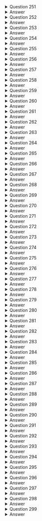 <details>
  <summary>Question 251</summary>

An Amazon EC2 instance is located in a private subnet in a new VPC. This subnet does not have outbound internet access, but the EC2 instance needs the ability to download monthly security updates from an outside vendor. What should a solutions architect do to meet these requirements?

- [ ] A. Create an internet gateway, and attach it to the VPC. Configure the private subnet route table to use the internet gateway as the default route.
- [ ] B. Create a NAT gateway, and place it in a public subnet. Configure the private subnet route table to use the NAT gateway as the default route.
- [ ] C. Create a NAT instance, and place it in the same subnet where the EC2 instance is located. Configure the private subnet route table to use the NAT instance as the default route.
- [ ] D. Create an internet gateway, and attach it to the VPC. Create a NAT instance, and place it in the same subnet where the EC2 instance is located. Configure the private subnet route table to use the internet gateway as the default route.
   
</details>

<details>
  <summary>Answer</summary>

- [ ] B. Create a NAT gateway, and place it in a public subnet. Configure the private subnet route table to use the NAT gateway as the default route.
   
Why these are the correct answers:

B. Create a NAT gateway, and place it in a public subnet. Configure the private subnet route table to use the NAT gateway as the default route.

- [ ] A NAT gateway in a public subnet allows instances in private subnets to access the internet.
- [ ] The private subnet's route table directs outbound traffic to the NAT gateway.
- [ ] This solution enables the EC2 instance to download updates securely.
   
<hr> Why are the other answers wrong? <hr>

- [ ] A. An internet gateway allows public subnets to access the internet, but not private subnets.
- [ ] C. A NAT instance requires more management than a NAT gateway. Placing it in the same subnet is incorrect.
- [ ] D. Combining an internet gateway and a NAT instance is unnecessary and incorrect.

Therefore, Option B is the correct solution.

</details>
<details>
  <summary>Question 252</summary>

A solutions architect needs to design a system to store client case files. The files are core company assets and are important. The number of files will grow over time. The files must be simultaneously accessible from multiple application servers that run on Amazon EC2 instances. The solution must have built-in redundancy. Which solution meets these requirements?

- [ ] A. Amazon Elastic File System (Amazon EFS)
- [ ] B. Amazon Elastic Block Store (Amazon EBS)
- [ ] C. Amazon S3 Glacier Deep Archive
- [ ] D. AWS Backup
   
</details>

<details>
  <summary>Answer</summary>

- [ ] A. Amazon Elastic File System (Amazon EFS)
   
Why these are the correct answers:

A. Amazon Elastic File System (Amazon EFS)

- [ ] Amazon EFS provides scalable file storage for use with EC2 instances.
- [ ] It supports concurrent access from multiple EC2 instances.
- [ ] EFS is designed with built-in redundancy and scalability.
   
<hr> Why are the other answers wrong? <hr>

- [ ] B. Amazon EBS is block storage and can only be attached to a single EC2 instance at a time.
- [ ] C. Amazon S3 Glacier Deep Archive is for long-term archival, not concurrent access.
- [ ] D. AWS Backup is for backup and recovery, not for providing shared file storage.

Therefore, Option A is the correct solution.

</details>

<details>
  <summary>Question 253</summary>

A solutions architect has created two IAM policies: Policy1 and Policy2. Both policies are attached to an IAM group.

![image](https://github.com/user-attachments/assets/33793b35-856c-4f09-be2a-7c4df3846bb2)

A cloud engineer is added as an IAM user to the IAM group. Which action will the cloud engineer be able to perform?

- [ ] A. Deleting IAM users
- [ ] B. Deleting directories
- [ ] C. Deleting Amazon EC2 instances
- [ ] D. Deleting logs from Amazon CloudWatch Logs
   
</details>

<details>
  <summary>Answer</summary>

- [ ] C. Deleting Amazon EC2 instances
   
Why these are the correct answers:

C. Deleting Amazon EC2 instances

- [ ] Policy 1 allows all EC2 actions.
- [ ] Policy 2 denies "ds:Delete\*" actions.
- [ ] Deny statements override allow statements, but the cloud engineer is still allowed to delete EC2 instances.

<hr> Why are the other answers wrong? <hr>

- [ ] A. The engineer can't delete IAM users because it's not in Policy 1.
- [ ] B. "ds:Delete\*" denies deleting directories.
- [ ] D. "logs:Get\*" and "logs:Describe\*" do not allow deleting logs.

Therefore, Option C is the correct answer.

</details>

<details>
  <summary>Question 254</summary>

A company is reviewing a recent migration of a three-tier application to a VPC. The security team discovers that the principle of least privilege is not being applied to Amazon EC2 security group ingress and egress rules between the application tiers. What should a solutions architect do to correct this issue?

- [ ] A. Create security group rules using the instance ID as the source or destination.
- [ ] B. Create security group rules using the security group ID as the source or destination.
- [ ] C. Create security group rules using the VPC CIDR blocks as the source or destination.
- [ ] D. Create security group rules using the subnet CIDR blocks as the source or destination.
   
</details>

<details>
  <summary>Answer</summary>

- [ ] B. Create security group rules using the security group ID as the source or destination.
   
Why these are the correct answers:

B. Create security group rules using the security group ID as the source or destination.

- [ ] Security groups can reference other security groups, applying least privilege.
- [ ] This allows traffic only from instances in the specified security group.
   
<hr> Why are the other answers wrong? <hr>

- [ ] A. Instance IDs are dynamic and not practical for security group rules.
- [ ] C. VPC CIDR blocks are too broad and violate least privilege.
- [ ] D. Subnet CIDR blocks are also too broad for tier-level security.

Therefore, Option B is the correct solution.

</details>
<details>
  <summary>Question 255</summary>

A company has an ecommerce checkout workflow that writes an order to a database and calls a service to process the payment. Users are experiencing timeouts during the checkout process. When users resubmit the checkout form, multiple unique orders are created for the same desired transaction. How should a solutions architect refactor this workflow to prevent the creation of multiple orders?

- [ ] A. Configure the web application to send an order message to Amazon Kinesis Data Firehose. Set the payment service to retrieve the message from Kinesis Data Firehose and process the order.
- [ ] B. Create a rule in AWS CloudTrail to invoke an AWS Lambda function based on the logged application path request. Use Lambda to query the database, call the payment service, and pass in the order information.
- [ ] C. Store the order in the database. Send a message that includes the order number to Amazon Simple Notification Service (Amazon SNS). Set the payment service to poll Amazon SNS, retrieve the message, and process the order.
- [ ] D. Store the order in the database. Send a message that includes the order number to an Amazon Simple Queue Service (Amazon SQS) FIFO queue. Set the payment service to retrieve the message and process the order. Delete the message from the queue.
   
</details>

<details>
  <summary>Answer</summary>

- [ ] D. Store the order in the database. Send a message that includes the order number to an Amazon Simple Queue Service (Amazon SQS) FIFO queue. Set the payment service to retrieve the message and process the order. Delete the message from the queue.
   
Why these are the correct answers:

D. Store the order in the database. Send a message that includes the order number to an Amazon Simple Queue Service (Amazon SQS) FIFO queue. Set the payment service to retrieve the message and process the order. Delete the message from the queue.

- [ ] SQS FIFO queues ensure messages are processed exactly once and in order.
- [ ] This prevents duplicate order creation by processing each order only once.
   
<hr> Why are the other answers wrong? <hr>

- [ ] A. Kinesis Data Firehose is for streaming data to destinations, not for ensuring single processing.
- [ ] B. CloudTrail is for API call logging, not for workflow management.
- [ ] C. SNS is for pub/sub, not for ensuring single processing of messages.

Therefore, Option D is the correct solution.

</details>
<details>
  <summary>Question 256</summary>

A solutions architect is implementing a document review application using an Amazon S3 bucket for storage. The solution must prevent accidental deletion of the documents and ensure that all versions of the documents are available. Users must be able to download, modify, and upload documents. Which combination of actions should be taken to meet these requirements? (Choose two.)

- [ ] A. Enable a read-only bucket ACL.
- [ ] B. Enable versioning on the bucket.
- [ ] C. Attach an IAM policy to the bucket.
- [ ] D. Enable MFA Delete on the bucket.
- [ ] E. Encrypt the bucket using AWS KMS.
   
</details>

<details>
  <summary>Answer</summary>

- [ ] B. Enable versioning on the bucket.
- [ ] D. Enable MFA Delete on the bucket.
   
Why these are the correct answers:

B. Enable versioning on the bucket.

- [ ] Versioning keeps multiple versions of an object, preventing data loss from overwrites or deletions.
   
D. Enable MFA Delete on the bucket.

- [ ] MFA Delete requires multi-factor authentication for deletion, preventing accidental deletes.
   
<hr> Why are the other answers wrong? <hr>

- [ ] A. Read-only ACL prevents users from modifying and uploading documents.
- [ ] C. IAM policies control access but do not prevent accidental deletion.
- [ ] E. Encryption secures data but does not prevent deletion.

Therefore, options B and D are the correct solutions.

</details>
<details>
  <summary>Question 257</summary>

A company is building a solution that will report Amazon EC2 Auto Scaling events across all the applications in an AWS account. The company needs to use a serverless solution to store the EC2 Auto Scaling status data in Amazon S3. The company then will use the data in Amazon S3 to provide near-real-time updates in a dashboard. The solution must not affect the speed of EC2 instance launches. How should the company move the data to Amazon S3 to meet these requirements?

- [ ] A. Use an Amazon CloudWatch metric stream to send the EC2 Auto Scaling status data to Amazon Kinesis Data Firehose. Store the data in Amazon S3.
- [ ] B. Launch an Amazon EMR cluster to collect the EC2 Auto Scaling status data and send the data to Amazon Kinesis Data Firehose. Store the data in Amazon S3.
- [ ] C. Create an Amazon EventBridge rule to invoke an AWS Lambda function on a schedule. Configure the Lambda function to send the EC2 Auto Scaling status data directly to Amazon S3.
- [ ] D. Use a bootstrap script during the launch of an EC2 instance to install Amazon Kinesis Agent. Configure Kinesis Agent to collect the EC2 Auto Scaling status data and send the data to Amazon Kinesis Data Firehose. Store the data in Amazon S3.
   
</details>

<details>
  <summary>Answer</summary>

- [ ] A. Use an Amazon CloudWatch metric stream to send the EC2 Auto Scaling status data to Amazon Kinesis Data Firehose. Store the data in Amazon S3.
   
Why these are the correct answers:

A. Use an Amazon CloudWatch metric stream to send the EC2 Auto Scaling status data to Amazon Kinesis Data Firehose. Store the data in Amazon S3.

- [ ] CloudWatch metric streams send data in near-real-time without affecting EC2 instance launches.
- [ ] Kinesis Data Firehose efficiently delivers data to S3.
- [ ] This is a serverless solution.
   
<hr> Why are the other answers wrong? <hr>

- [ ] B. Launching an EMR cluster is not serverless and adds overhead.
- [ ] C. Lambda on a schedule is not real-time.
- [ ] D. Bootstrap scripts add overhead to EC2 launches.

Therefore, Option A is the correct solution.

</details>
<details>
  <summary>Question 258</summary>

A company has an application that places hundreds of .csv files into an Amazon S3 bucket every hour. The files are 1 GB in size. Each time a file is uploaded, the company needs to convert the file to Apache Parquet format and place the output file into an S3 bucket. Which solution will meet these requirements with the LEAST operational overhead?

- [ ] A. Create an AWS Lambda function to download the .csv files, convert the files to Parquet format, and place the output files in an S3 bucket. Invoke the Lambda function for each S3 PUT event.
- [ ] B. Create an Apache Spark job to read the .csv files, convert the files to Parquet format, and place the output files in an S3 bucket. Create an AWS Lambda function for each S3 PUT event to invoke the Spark job.
- [ ] C. Create an AWS Glue table and an AWS Glue crawler for the S3 bucket where the application places the .csv files. Schedule an AWS Lambda function to periodically use Amazon Athena to query the AWS Glue table, convert the query results into Parquet format, and place the output files into an S3 bucket.
- [ ] D. Create an AWS Glue extract, transform, and load (ETL) job to convert the .csv files to Parquet format and place the output files into an S3 bucket. Create an AWS Lambda function for each S3 PUT event to invoke the ETL job.
   
</details>

<details>
  <summary>Answer</summary>

- [ ] D. Create an AWS Glue extract, transform, and load (ETL) job to convert the .csv files to Parquet format and place the output files into an S3 bucket. Create an AWS Lambda function for each S3 PUT event to invoke the ETL job.
   
Why these are the correct answers:

D. Create an AWS Glue extract, transform, and load (ETL) job to convert the .csv files to Parquet format and place the output files into an S3 bucket. Create an AWS Lambda function for each S3 PUT event to invoke the ETL job.

- [ ] AWS Glue ETL jobs are designed for data transformation.
- [ ] Lambda functions can trigger the ETL job on S3 PUT events.
- [ ] This solution is efficient and managed.
   
<hr> Why are the other answers wrong? <hr>

- [ ] A. Lambda functions may have limitations with large files and complex transformations.
- [ ] B. Spark jobs require more setup and management.
- [ ] C. Athena is for querying, not efficient for ETL.

Therefore, Option D is the correct solution.

</details>
<details>
  <summary>Question 259</summary>

A company is implementing new data retention policies for all databases that run on Amazon RDS DB instances. The company must retain daily backups for a minimum period of 2 years. The backups must be consistent and restorable. Which solution should a solutions architect recommend to meet these requirements?

- [ ] A. Create a backup vault in AWS Backup to retain RDS backups. Create a new backup plan with a daily schedule and an expiration period of 2 years after creation. Assign the RDS DB instances to the backup plan.
- [ ] B. Configure a backup window for the RDS DB instances for daily snapshots. Assign a snapshot retention policy of 2 years to each RDS DB instance. Use Amazon Data Lifecycle Manager (Amazon DLM) to schedule snapshot deletions.
- [ ] C. Configure database transaction logs to be automatically backed up to Amazon CloudWatch Logs with an expiration period of 2 years.
- [ ] D. Configure an AWS Database Migration Service (AWS DMS) replication task. Deploy a replication instance, and configure a change data capture (CDC) task to stream database changes to Amazon S3 as the target. Configure S3 Lifecycle policies to delete the snapshots after 2 years.
   
</details>

<details>
  <summary>Answer</summary>

- [ ] A. Create a backup vault in AWS Backup to retain RDS backups. Create a new backup plan with a daily schedule and an expiration period of 2 years after creation. Assign the RDS DB instances to the backup plan.
   
Why these are the correct answers:

A. Create a backup vault in AWS Backup to retain RDS backups. Create a new backup plan with a daily schedule and an expiration period of 2 years after creation. Assign the RDS DB instances to the backup plan.

- [ ] AWS Backup centrally manages backups.
- [ ] Backup plans automate backup schedules and retention.
- [ ] This solution meets the requirements for consistent and restorable backups.
   
<hr> Why are the other answers wrong? <hr>

- [ ] B. RDS snapshots are point-in-time and not as flexible as AWS Backup. DLM is for EBS volumes, not RDS.
- [ ] C. CloudWatch Logs are for log data, not database backups.
- [ ] D. DMS is for database migration, not backups.

Therefore, Option A is the correct solution.

</details>
<details>
  <summary>Question 260</summary>

A company's compliance team needs to move its file shares to AWS. The shares run on a Windows Server SMB file share. A self-managed on-premises Active Directory controls access to the files and folders. The company wants to use Amazon FSx for Windows File Server as part of the solution. The company must ensure that the on-premises Active Directory groups restrict access to the FSx for Windows File Server SMB compliance shares, folders, and files after the move to AWS. The company has created an FSx for Windows File Server file system. Which solution will meet these requirements?

- [ ] A. Create an Active Directory Connector to connect to the Active Directory. Map the Active Directory groups to IAM groups to restrict access.
- [ ] B. Assign a tag with a Restrict tag key and a Compliance tag value. Map the Active Directory groups to IAM groups to restrict access.
- [ ] C. Create an IAM service-linked role that is linked directly to FSx for Windows File Server to restrict access.
- [ ] D. Join the file system to the Active Directory to restrict access.
   
</details>

<details>
  <summary>Answer</summary>

- [ ] D. Join the file system to the Active Directory to restrict access.
   
Why these are the correct answers:

D. Join the file system to the Active Directory to restrict access.

- [ ] Joining the file system to the Active Directory preserves existing permissions.
- [ ] This allows on-premises Active Directory groups to control access.
   
<hr> Why are the other answers wrong? <hr>

- [ ] A. AD Connector connects to AD but doesn't directly enforce permissions. Mapping to IAM groups is incorrect.
- [ ] B. Tags are for metadata, not access control. Mapping to IAM groups is incorrect.
- [ ] C. IAM service-linked roles are for AWS services to access other AWS services, not for Active Directory permissions.

Therefore, Option D is the correct solution.

</details>

<details>
  <summary>Question 261</summary>

A company recently announced the deployment of its retail website to a global audience. The website runs on multiple Amazon EC2 instances behind an Elastic Load Balancer. The instances run in an Auto Scaling group across multiple Availability Zones. The company wants to provide its customers with different versions of content based on the devices that the customers use to access the website. Which combination of actions should a solutions architect take to meet these requirements? (Choose two.)

- [ ] A. Configure Amazon CloudFront to cache multiple versions of the content.
- [ ] B. Configure a host header in a Network Load Balancer to forward traffic to different instances.
- [ ] C. Configure a Lambda@Edge function to send specific objects to users based on the User-Agent header.
- [ ] D. Configure AWS Global Accelerator. Forward requests to a Network Load Balancer (NLB). Configure the NLB to set up host-based routing to different EC2 instances.
- [ ] E. Configure AWS Global Accelerator. Forward requests to a Network Load Balancer (NLB). Configure the NLB to set up path-based routing to different EC2 instances.
   
</details>

<details>
  <summary>Answer</summary>

- [ ] A. Configure Amazon CloudFront to cache multiple versions of the content.
- [ ] C. Configure a Lambda@Edge function to send specific objects to users based on the User-Agent header.
   
Why these are the correct answers:

A. Configure Amazon CloudFront to cache multiple versions of the content.

- [ ] CloudFront can cache different versions of content.
   
C. Configure a Lambda@Edge function to send specific objects to users based on the User-Agent header.

- [ ] Lambda@Edge allows customization of content delivery based on headers like User-Agent.
   
<hr> Why are the other answers wrong? <hr>

- [ ] B. Network Load Balancers do not support host headers.
- [ ] D. Global Accelerator is for performance, not content versioning. NLBs don't support host-based routing.
- [ ] E. Global Accelerator is for performance, not content versioning. NLBs don't support path-based routing.

Therefore, options A and C are correct.

</details>
<details>
  <summary>Question 262</summary>

A company plans to use Amazon ElastiCache for its multi-tier web application. A solutions architect creates a Cache VPC for the ElastiCache cluster and an App VPC for the application's Amazon EC2 instances. Both VPCs are in the us-east-1 Region.

The solutions architect must implement a solution to provide the application's EC2 instances with access to the ElastiCache cluster. Which solution will meet these requirements MOST cost-effectively?

- [ ] A. Create a peering connection between the VPCs. Add a route table entry for the peering connection in both VPCs. Configure an inbound rule for the ElastiCache cluster's security group to allow inbound connection from the application's security group.
- [ ] B. Create a Transit VPC. Update the VPC route tables in the Cache VPC and the App VPC to route traffic through the Transit VPC. Configure an inbound rule for the ElastiCache cluster's security group to allow inbound connection from the application's security group.
- [ ] C. Create a peering connection between the VPCs. Add a route table entry for the peering connection in both VPCs. Configure an inbound rule for the peering connection's security group to allow inbound connection from the application's security group.
- [ ] D. Create a Transit VPC. Update the VPC route tables in the Cache VPC and the App VPC to route traffic through the Transit VPC. Configure an inbound rule for the Transit VPC's security group to allow inbound connection from the application's security group.
   
</details>

<details>
  <summary>Answer</summary>

- [ ] A. Create a peering connection between the VPCs. Add a route table entry for the peering connection in both VPCs. Configure an inbound rule for the ElastiCache cluster's security group to allow inbound connection from the application's security group.
   
Why these are the correct answers:

A. Create a peering connection between the VPCs. Add a route table entry for the peering connection in both VPCs. Configure an inbound rule for the ElastiCache cluster's security group to allow inbound connection from the application's security group.

- [ ] VPC peering is the simplest and most cost-effective way to connect two VPCs.
- [ ] Route table entries enable traffic flow.
- [ ] Security groups control access to ElastiCache.
   
<hr> Why are the other answers wrong? <hr>

- [ ] B. Transit VPC is more complex and expensive for only two VPCs.
- [ ] C. Security groups of ElastiCache, not peering, control access to ElastiCache.
- [ ] D. Transit VPC is more complex and expensive than peering.

Therefore, Option A is the correct solution.

</details>
<details>
  <summary>Question 263</summary>

A company is building an application that consists of several microservices. The company has decided to use container technologies to deploy its software on AWS. The company needs a solution that minimizes the amount of ongoing effort for maintenance and scaling. The company cannot manage additional infrastructure. Which combination of actions should a solutions architect take to meet these requirements? (Choose two.)

- [ ] A. Deploy an Amazon Elastic Container Service (Amazon ECS) cluster.
- [ ] B. Deploy the Kubernetes control plane on Amazon EC2 instances that span multiple Availability Zones.
- [ ] C. Deploy an Amazon Elastic Container Service (Amazon ECS) service with an Amazon EC2 launch type. Specify a desired task number level of greater than or equal to 2.
- [ ] D. Deploy an Amazon Elastic Container Service (Amazon ECS) service with a Fargate launch type. Specify a desired task number level of greater than or equal to 2.
- [ ] E. Deploy Kubernetes worker nodes on Amazon EC2 instances that span multiple Availability Zones. Create a deployment that specifies two or more replicas for each microservice.
   
</details>

<details>
  <summary>Answer</summary>

- [ ] A. Deploy an Amazon Elastic Container Service (Amazon ECS) cluster.
- [ ] D. Deploy an Amazon Elastic Container Service (Amazon ECS) service with a Fargate launch type. Specify a desired task number level of greater than or equal to 2.
   
Why these are the correct answers:

A. Deploy an Amazon Elastic Container Service (Amazon ECS) cluster.

- [ ] ECS is a managed container orchestration service.
   
D. Deploy an Amazon Elastic Container Service (Amazon ECS) service with a Fargate launch type. Specify a desired task number level of greater than or equal to 2.

- [ ] Fargate removes the need to manage underlying infrastructure.
- [ ] Specifying at least two tasks ensures high availability.
   
<hr> Why are the other answers wrong? <hr>

- [ ] B. Managing the Kubernetes control plane adds operational overhead.
- [ ] C. EC2 launch type requires managing EC2 instances.
- [ ] E. Managing Kubernetes worker nodes adds operational overhead.

Therefore, options A and D are correct.

</details>
<details>
  <summary>Question 264</summary>

A company has a web application hosted over 10 Amazon EC2 instances with traffic directed by Amazon Route 53. The company occasionally experiences a timeout error when attempting to browse the application. The networking team finds that some DNS queries return IP addresses of unhealthy instances, resulting in the timeout error. What should a solutions architect implement to overcome these timeout errors?

- [ ] A. Create a Route 53 simple routing policy record for each EC2 instance. Associate a health check with each record.
- [ ] B. Create a Route 53 failover routing policy record for each EC2 instance. Associate a health check with each record.
- [ ] C. Create an Amazon CloudFront distribution with EC2 instances as its origin. Associate a health check with the EC2 instances.
- [ ] D. Create an Application Load Balancer (ALB) with a health check in front of the EC2 instances. Route to the ALB from Route 53.
   
</details>

<details>
  <summary>Answer</summary>

- [ ] D. Create an Application Load Balancer (ALB) with a health check in front of the EC2 instances. Route to the ALB from Route 53.
   
Why these are the correct answers:

D. Create an Application Load Balancer (ALB) with a health check in front of the EC2 instances. Route to the ALB from Route 53.

- [ ] ALB health checks ensure traffic is routed only to healthy instances.
- [ ] Route 53 directs traffic to the ALB.
   
<hr> Why are the other answers wrong? <hr>

- [ ] A. Simple routing does not provide health checks.
- [ ] B. Failover routing is for disaster recovery, not load balancing.
- [ ] C. CloudFront is for caching, not load balancing with health checks.

Therefore, Option D is the correct solution.

</details>
<details>
  <summary>Question 265</summary>

A solutions architect needs to design a highly available application consisting of web, application, and database tiers. HTTPS content delivery should be as close to the edge as possible, with the least delivery time. Which solution meets these requirements and is MOST secure?

- [ ] A. Configure a public Application Load Balancer (ALB) with multiple redundant Amazon EC2 instances in public subnets. Configure Amazon CloudFront to deliver HTTPS content using the public ALB as the origin.
- [ ] B. Configure a public Application Load Balancer with multiple redundant Amazon EC2 instances in private subnets. Configure Amazon CloudFront to deliver HTTPS content using the EC2 instances as the origin.
- [ ] C. Configure a public Application Load Balancer (ALB) with multiple redundant Amazon EC2 instances in private subnets. Configure Amazon CloudFront to deliver HTTPS content using the public ALB as the origin.
- [ ] D. Configure a public Application Load Balancer with multiple redundant Amazon EC2 instances in public subnets. Configure Amazon CloudFront to deliver HTTPS content using the EC2 instances as the origin.
   
</details>

<details>
  <summary>Answer</summary>

- [ ] C. Configure a public Application Load Balancer (ALB) with multiple redundant Amazon EC2 instances in private subnets. Configure Amazon CloudFront to deliver HTTPS content using the public ALB as the origin.
   
Why these are the correct answers:

C. Configure a public Application Load Balancer (ALB) with multiple redundant Amazon EC2 instances in private subnets. Configure Amazon CloudFront to deliver HTTPS content using the public ALB as the origin.

- [ ] CloudFront delivers content close to users (edge locations).
- [ ] ALB distributes traffic to EC2 instances.
- [ ] Private subnets secure EC2 instances.
   
<hr> Why are the other answers wrong? <hr>

- [ ] A. EC2 instances in public subnets are less secure.
- [ ] B. CloudFront needs a public endpoint like an ALB, not EC2 instances directly. EC2 instances in private subnets can't be directly accessed from the internet.
- [ ] D. EC2 instances in public subnets are less secure, and CloudFront needs a public endpoint.

Therefore, Option C is the correct solution.

</details>
<details>
  <summary>Question 266</summary>

A company has a popular gaming platform running on AWS. The application is sensitive to latency because latency can impact the user experience and introduce unfair advantages to some players. The application is deployed in every AWS Region. It runs on Amazon EC2 instances that are part of Auto Scaling groups configured behind Application Load Balancers (ALBs). A solutions architect needs to implement a mechanism to monitor the health of the application and redirect traffic to healthy endpoints. Which solution meets these requirements?

- [ ] A. Configure an accelerator in AWS Global Accelerator. Add a listener for the port that the application listens on, and attach it to a Regional endpoint in each Region. Add the ALB as the endpoint.
- [ ] B. Create an Amazon CloudFront distribution and specify the ALB as the origin server. Configure the cache behavior to use origin cache headers. Use AWS Lambda functions to optimize the traffic.
- [ ] C. Create an Amazon CloudFront distribution and specify Amazon S3 as the origin server. Configure the cache behavior to use origin cache headers. Use AWS Lambda functions to optimize the traffic.
- [ ] D. Configure an Amazon DynamoDB database to serve as the data store for the application. Create a DynamoDB Accelerator (DAX) cluster to act as the in-memory cache for DynamoDB hosting the application data.
   
</details>

<details>
  <summary>Answer</summary>

- [ ] A. Configure an accelerator in AWS Global Accelerator. Add a listener for the port that the application listens on, and attach it to a Regional endpoint in each Region. Add the ALB as the endpoint.
   
Why these are the correct answers:

A. Configure an accelerator in AWS Global Accelerator. Add a listener for the port that the application listens on, and attach it to a Regional endpoint in each Region. Add the ALB as the endpoint.

- [ ] Global Accelerator improves performance by routing traffic to the nearest healthy endpoint.
- [ ] It monitors application health and redirects traffic away from unhealthy endpoints.
   
<hr> Why are the other answers wrong? <hr>

- [ ] B. CloudFront is for caching content, not for real-time traffic routing based on health.
- [ ] C. CloudFront with S3 is for static content, not dynamic application traffic.
- [ ] D. DynamoDB and DAX are for database performance, not application health and traffic routing.

Therefore, Option A is the correct solution.

</details>
<details>
  <summary>Question 267</summary>

A company has one million users that use its mobile app. The company must analyze the data usage in near-real time. The company also must encrypt the data in near-real time and must store the data in a centralized location in Apache Parquet format for further processing. Which solution will meet these requirements with the LEAST operational overhead?

- [ ] A. Create an Amazon Kinesis data stream to store the data in Amazon S3. Create an Amazon Kinesis Data Analytics application to analyze the data. Invoke an AWS Lambda function to send the data to the Kinesis Data Analytics application.
- [ ] B. Create an Amazon Kinesis data stream to store the data in Amazon S3. Create an Amazon EMR cluster to analyze the data. Invoke an AWS Lambda function to send the data to the EMR cluster.
- [ ] C. Create an Amazon Kinesis Data Firehose delivery stream to store the data in Amazon S3. Create an Amazon EMR cluster to analyze the data.
- [ ] D. Create an Amazon Kinesis Data Firehose delivery stream to store the data in Amazon S3. Create an Amazon Kinesis Data Analytics application to analyze the data.
   
</details>

<details>
  <summary>Answer</summary>

- [ ] D. Create an Amazon Kinesis Data Firehose delivery stream to store the data in Amazon S3. Create an Amazon Kinesis Data Analytics application to analyze the data.
   
Why these are the correct answers:

D. Create an Amazon Kinesis Data Firehose delivery stream to store the data in Amazon S3. Create an Amazon Kinesis Data Analytics application to analyze the data.

- [ ] Kinesis Data Firehose can deliver data to S3 and convert it to Parquet.
- [ ] Kinesis Data Analytics can analyze data in near-real time.
- [ ] This is a managed solution with minimal overhead.
   
<hr> Why are the other answers wrong? <hr>

- [ ] A. Kinesis Data Streams and Lambda add complexity.
- [ ] B. EMR clusters add operational overhead.
- [ ] C. EMR clusters add operational overhead.

Therefore, Option D is the correct solution.

</details>
<details>
  <summary>Question 268</summary>

A gaming company has a web application that displays scores. The application runs on Amazon EC2 instances behind an Application Load Balancer. The application stores data in an Amazon RDS for MySQL database. Users are starting to experience long delays and interruptions that are caused by database read performance. The company wants to improve the user experience while minimizing changes to the application's architecture. What should a solutions architect do to meet these requirements?

- [ ] A. Use Amazon ElastiCache in front of the database.
- [ ] B. Use RDS Proxy between the application and the database.
- [ ] C. Migrate the application from EC2 instances to AWS Lambda.
- [ ] D. Migrate the database from Amazon RDS for MySQL to Amazon DynamoDB.
   
</details>

<details>
  <summary>Answer</summary>

- [ ] A. Use Amazon ElastiCache in front of the database.
   
Why these are the correct answers:

A. Use Amazon ElastiCache in front of the database.

- [ ] ElastiCache can cache frequently read data, reducing database load.
- [ ] This improves read performance with minimal changes to the application.
   
<hr> Why are the other answers wrong? <hr>

- [ ] B. RDS Proxy is for connection management, not caching.
- [ ] C. Migrating to Lambda requires significant application changes.
- [ ] D. Migrating to DynamoDB requires significant application changes.

Therefore, Option A is the correct solution.

</details>
<details>
  <summary>Question 269</summary>

An ecommerce company has noticed performance degradation of its Amazon RDS based web application. The performance degradation is attributed to an increase in the number of read-only SQL queries triggered by business analysts. A solutions architect needs to solve the problem with minimal changes to the existing web application. What should the solutions architect recommend?

- [ ] A. Export the data to Amazon DynamoDB and have the business analysts run their queries.
- [ ] B. Load the data into Amazon ElastiCache and have the business analysts run their queries.
- [ ] C. Create a read replica of the primary database and have the business analysts run their queries.
- [ ] D. Copy the data into an Amazon Redshift cluster and have the business analysts run their queries.
   
</details>

<details>
  <summary>Answer</summary>

- [ ] C. Create a read replica of the primary database and have the business analysts run their queries.
   
Why these are the correct answers:

C. Create a read replica of the primary database and have the business analysts run their queries.

- [ ] Read replicas offload read queries from the primary database.
- [ ] This improves performance with minimal application changes.
   
<hr> Why are the other answers wrong? <hr>

- [ ] A. DynamoDB is not suitable for complex SQL queries.
- [ ] B. ElastiCache is for caching, not for running analytical queries.
- [ ] D. Redshift is for data warehousing and is overkill for simple read queries.

Therefore, Option C is the correct solution.

</details>

<details>
  <summary>Question 270</summary>

A company is using a centralized AWS account to store log data in various Amazon S3 buckets. A solutions architect needs to ensure that the data is encrypted at rest before the data is uploaded to the S3 buckets. The data also must be encrypted in transit.

Which solution meets these requirements?

- [ ] A. Use client-side encryption to encrypt the data that is being uploaded to the S3 buckets.
- [ ] B. Use server-side encryption to encrypt the data that is being uploaded to the S3 buckets.
- [ ] C. Create bucket policies that require the use of server-side encryption with S3 managed encryption keys (SSE-S3) for S3 uploads.
- [ ] D. Enable the security option to encrypt the S3 buckets through the use of a default AWS Key Management Service (AWS KMS) key.

</details>

<details>
  <summary>Answer</summary>

- [ ] A. Use client-side encryption to encrypt the data that is being uploaded to the S3 buckets.

Why these are the correct answers:

A. Use client-side encryption to encrypt the data that is being uploaded to the S3 buckets.

- [ ] Client-side encryption ensures that data is encrypted before it is sent to S3, thus meeting both at-rest and in-transit encryption requirements.
- [ ] The data is encrypted on the client before it leaves the client's environment, providing end-to-end encryption control.

<hr> Why are the other answers wrong? <hr>

- [ ] B. Server-side encryption only encrypts the data at rest in the S3 bucket, not during transit from the client to S3.
- [ ] C. Bucket policies enforcing server-side encryption also only address encryption at rest, not in transit.
- [ ] D. Enabling bucket encryption with a KMS key is a form of server-side encryption and does not encrypt the data before it is transmitted to S3.

Therefore, client-side encryption is necessary to fulfill both encryption requirements.
</details>

<details>
  <summary>Question 271</summary>

A solutions architect observes that a nightly batch processing job is automatically scaled up for 1 hour before the desired Amazon EC2 capacity is reached. The peak capacity is the 'same every night and the batch jobs always start at 1 AM. The solutions architect needs to find a cost-effective solution that will allow for the desired EC2 capacity to be reached quickly and allow the Auto Scaling group to scale down after the batch jobs are complete.

What should the solutions architect do to meet these requirements?

- [ ] A. Increase the minimum capacity for the Auto Scaling group.
- [ ] B. Increase the maximum capacity for the Auto Scaling group.
- [ ] C. Configure scheduled scaling to scale up to the desired compute level.
- [ ] D. Change the scaling policy to add more EC2 instances during each scaling operation.

</details>

<details>
  <summary>Answer</summary>

- [ ] C. Configure scheduled scaling to scale up to the desired compute level.

Why these are the correct answers:

C. Configure scheduled scaling to scale up to the desired compute level.

- [ ] Scheduled scaling is the most appropriate solution because the peak capacity is consistent and the start time is known.
- [ ] It allows the Auto Scaling group to reach the desired capacity precisely at the required time (1 AM) and can be configured to scale down afterward, optimizing costs.

<hr> Why are the other answers wrong? <hr>

- [ ] A. Increasing the minimum capacity keeps those instances running continuously, which is not cost-effective since the extra capacity is only needed for a short period each night.
- [ ] B. Increasing the maximum capacity only allows Auto Scaling to scale up to that limit if triggered by a metric, but it doesn't ensure the scaling occurs at the specific time needed.
- [ ] D. Changing the scaling policy affects how Auto Scaling reacts to metrics, not when it scales. It doesn't provide the precise timing control required.

Therefore, scheduled scaling is the best choice for predictable, time-based scaling requirements.
</details>

<details>
  <summary>Question 272</summary>

A company serves a dynamic website from a fleet of Amazon EC2 instances behind an Application Load Balancer (ALB). The website needs to support multiple languages to serve customers around the world. The website's architecture is running in the us-west-1 Region and is exhibiting high request latency for users that are located in other parts of the world. The website needs to serve requests quickly and efficiently regardless of a user's location. However, the company does not want to recreate the existing architecture across multiple Regions.

What should a solutions architect do to meet these requirements?

- [ ] A. Replace the existing architecture with a website that is served from an Amazon S3 bucket. Configure an Amazon CloudFront distribution with the S3 bucket as the origin. Set the cache behavior settings to cache based on the Accept-Language request header.
- [ ] B. Configure an Amazon CloudFront distribution with the ALB as the origin. Set the cache behavior settings to cache based on the Accept-Language request header.
- [ ] C. Create an Amazon API Gateway API that is integrated with the ALB. Configure the API to use the HTTP integration type. Set up an API Gateway stage to enable the API cache based on the Accept-Language request header.
- [ ] D. Launch an EC2 instance in each additional Region and configure NGINX to act as a cache server for that Region. Put all the EC2 instances and the ALB behind an Amazon Route 53 record set with a geolocation routing policy.

</details>

<details>
  <summary>Answer</summary>

- [ ] B. Configure an Amazon CloudFront distribution with the ALB as the origin. Set the cache behavior settings to cache based on the Accept-Language request header.

Why these are the correct answers:

B. Configure an Amazon CloudFront distribution with the ALB as the origin. Set the cache behavior settings to cache based on the Accept-Language request header.

- [ ] Amazon CloudFront can cache content close to users globally, reducing latency.
- [ ] Configuring CloudFront to cache based on the Accept-Language header allows it to serve different language versions of the site.
- [ ] This approach avoids the complexity and cost of replicating the entire architecture in multiple Regions.

<hr> Why are the other answers wrong? <hr>

- [ ] A. Serving a dynamic website entirely from S3 is generally not feasible, and this option doesn't leverage the existing ALB and EC2 infrastructure.
- [ ] C. API Gateway is not designed for caching full web pages. While it can cache API responses, it's not the right tool for this scenario.
- [ ] D. Launching EC2 instances in each Region is complex and costly. It also involves managing infrastructure in multiple locations, which the company wants to avoid.

Therefore, using CloudFront with language-based caching is the most efficient and cost-effective solution.
</details>

<details>
  <summary>Question 273</summary>

A rapidly growing ecommerce company is running its workloads in a single AWS Region. A solutions architect must create a disaster recovery (DR) strategy that includes a different AWS Region. The company wants its database to be up to date in the DR Region with the least possible latency. The remaining infrastructure in the DR Region needs to run at reduced capacity and must be able to scale up if necessary.

Which solution will meet these requirements with the LOWEST recovery time objective (RTO)?

- [ ] A. Use an Amazon Aurora global database with a pilot light deployment.
- [ ] B. Use an Amazon Aurora global database with a warm standby deployment.
- [ ] C. Use an Amazon RDS Multi-AZ DB instance with a pilot light deployment.
- [ ] D. Use an Amazon RDS Multi-AZ DB instance with a warm standby deployment.

</details>

<details>
  <summary>Answer</summary>

- [ ] B. Use an Amazon Aurora global database with a warm standby deployment.

Why these are the correct answers:

B. Use an Amazon Aurora global database with a warm standby deployment.

- [ ]   An Aurora global database provides the lowest RTO because it maintains a fully operational standby database in the DR Region.
- [ ]   A warm standby setup minimizes data loss and recovery time, as the database is already running and synchronized.

<hr> Why are the other answers wrong? <hr>

- [ ]   A. A pilot light deployment requires starting up infrastructure in the DR Region, increasing the RTO.
- [ ]   C and D. RDS Multi-AZ primarily focuses on high availability within a single Region. While it improves resilience, it doesn't offer the same low RTO as an Aurora global database for cross-region DR.

Therefore, an Aurora global database with a warm standby is the optimal solution for minimizing RTO in a cross-region DR scenario.
</details>

<details>
  <summary>Question 274</summary>

A company runs an application on Amazon EC2 instances. The company needs to implement a disaster recovery (DR) solution for the application. The DR solution needs to have a recovery time objective (RTO) of less than 4 hours. The DR solution also needs to use the fewest possible AWS resources during normal operations.

Which solution will meet these requirements in the MOST operationally efficient way?

- [ ] A. Create Amazon Machine Images (AMIs) to back up the EC2 instances. Copy the AMIs to a secondary AWS Region. Automate infrastructure deployment in the secondary Region by using AWS Lambda and custom scripts.
- [ ] B. Create Amazon Machine Images (AMIs) to back up the EC2 instances. Copy the AMIs to a secondary AWS Region. Automate infrastructure deployment in the secondary Region by using AWS CloudFormation.
- [ ] C. Launch EC2 instances in a secondary AWS Region. Keep the EC2 instances in the secondary Region active at all times.
- [ ] D. Launch EC2 instances in a secondary Availability Zone. Keep the EC2 instances in the secondary Availability Zone active at all times.

</details>

<details>
  <summary>Answer</summary>

- [ ] B. Create Amazon Machine Images (AMIs) to back up the EC2 instances. Copy the AMIs to a secondary AWS Region. Automate infrastructure deployment in the secondary Region by using AWS CloudFormation.

Why these are the correct answers:

B. Create Amazon Machine Images (AMIs) to back up the EC2 instances. Copy the AMIs to a secondary AWS Region. Automate infrastructure deployment in the secondary Region by using AWS CloudFormation.

- [ ]   This approach minimizes resource usage during normal operations since the infrastructure in the DR Region is only provisioned when needed.
- [ ]   CloudFormation enables the automation of infrastructure deployment, which is more operationally efficient than using Lambda and custom scripts.
- [ ]   Using AMIs allows for quick recovery of EC2 instances in the DR Region, helping to meet the RTO.

<hr> Why are the other answers wrong? <hr>

- [ ]   A. While using Lambda and custom scripts can automate deployment, it is less efficient and harder to maintain than using CloudFormation.
- [ ]   C. Launching and maintaining active EC2 instances in a secondary Region consumes more resources and increases costs during normal operations.
- [ ]   D. Using a secondary Availability Zone, not a secondary Region, does not constitute a full DR solution and does not protect against regional outages.

Therefore, using AMIs with CloudFormation provides the most operationally efficient DR solution that meets the requirements.
</details>

<details>
  <summary>Question 275</summary>

A company runs an internal browser-based application. The application runs on Amazon EC2 instances behind an Application Load Balancer. The instances run in an Amazon EC2 Auto Scaling group across multiple Availability Zones. The Auto Scaling group scales up to 20 instances during work hours, but scales down to 2 instances overnight. Staff are complaining that the application is very slow when the day begins, although it runs well by mid-morning.

How should the scaling be changed to address the staff complaints and keep costs to a minimum?

- [ ] A. Implement a scheduled action that sets the desired capacity to 20 shortly before the office opens.
- [ ] B. Implement a step scaling action triggered at a lower CPU threshold, and decrease the cooldown period.
- [ ] C. Implement a target tracking action triggered at a lower CPU threshold, and decrease the cooldown period.
- [ ] D. Implement a scheduled action that sets the minimum and maximum capacity to 20 shortly before the office opens.

</details>

<details>
  <summary>Answer</summary>

- [ ] C. Implement a target tracking action triggered at a lower CPU threshold, and decrease the cooldown period.

Why these are the correct answers:

C. Implement a target tracking action triggered at a lower CPU threshold, and decrease the cooldown period.

- [ ]   Target tracking scaling adjusts the number of instances to maintain a specific metric (e.g., CPU utilization) at a desired level, providing a balance between responsiveness and cost.
- [ ]   Setting a lower CPU threshold ensures that the Auto Scaling group starts adding instances earlier, addressing the slow performance at the beginning of the day.
- [ ]   Decreasing the cooldown period allows the Auto Scaling group to respond more quickly to changes in demand.

<hr> Why are the other answers wrong? <hr>

- [ ]   A. Scheduled actions are based on time, not actual load. They might not be responsive enough to handle variations in user activity. Setting the desired capacity alone does not guarantee a smooth scaling process.
- [ ]   B. Step scaling adjusts capacity in fixed increments, which can lead to over- [ ] or under-provisioning. It is less flexible than target tracking.
- [ ]   D. Setting the minimum and maximum capacity to 20 would eliminate scaling and result in high costs overnight, which contradicts the requirement to minimize costs.

Therefore, target tracking with an appropriate threshold and cooldown period is the most suitable solution.
</details>

<details>
  <summary>Question 276</summary>

A company has a multi-tier application deployed on several Amazon EC2 instances in an Auto Scaling group. An Amazon RDS for Oracle instance is the application' s data layer that uses Oracle-specific PL/SQL functions. Traffic to the application has been steadily increasing. This is causing the EC2 instances to become overloaded and the RDS instance to run out of storage. The Auto Scaling group does not have any scaling metrics and defines the minimum healthy instance count only. The company predicts that traffic will continue to increase at a steady but unpredictable rate before leveling off.

What should a solutions architect do to ensure the system can automatically scale for the increased traffic? (Choose two.)

- [ ] A. Configure storage Auto Scaling on the RDS for Oracle instance.
- [ ] B. Migrate the database to Amazon Aurora to use Auto Scaling storage.
- [ ] C. Configure an alarm on the RDS for Oracle instance for low free storage space.
- [ ] D. Configure the Auto Scaling group to use the average CPU as the scaling metric.
- [ ] E. Configure the Auto Scaling group to use the average free memory as the scaling metric.

</details>

<details>
  <summary>Answer</summary>

- [ ] A. Configure storage Auto Scaling on the RDS for Oracle instance.
- [ ] D. Configure the Auto Scaling group to use the average CPU as the scaling metric.

Why these are the correct answers:

A. Configure storage Auto Scaling on the RDS for Oracle instance.

- [ ]   Storage Auto Scaling for RDS allows the database to automatically increase storage capacity in response to growth, preventing it from running out of space.

D. Configure the Auto Scaling group to use the average CPU as the scaling metric.

- [ ]   Using CPU utilization as a scaling metric ensures that the Auto Scaling group adds or removes EC2 instances based on the application's processing load, maintaining performance.

<hr> Why are the other answers wrong? <hr>

- [ ]   B. Migrating to Aurora is a significant change and is not necessary to address scaling. It is also more complex than simply enabling storage Auto Scaling.
- [ ]   C. Configuring an alarm only notifies about low storage but does not automatically scale it.
- [ ]   E. While memory can be a factor, CPU is generally a more direct indicator of application load for scaling web applications.

Therefore, enabling storage Auto Scaling for RDS and using CPU as the scaling metric are the most appropriate actions.
</details>

<details>
  <summary>Question 277</summary>

A company provides an online service for posting video content and transcoding it for use by any mobile platform. The application architecture uses Amazon Elastic File System (Amazon EFS) Standard to collect and store the videos so that multiple Amazon EC2 Linux instances can access the video content for processing. As the popularity of the service has grown over time, the storage costs have become too expensive.

Which storage solution is MOST cost-effective?

- [ ] A. Use AWS Storage Gateway for files to store and process the video content.
- [ ] B. Use AWS Storage Gateway for volumes to store and process the video content.
- [ ] C. Use Amazon EFS for storing the video content. Once processing is complete, transfer the files to Amazon Elastic Block Store (Amazon EBS).
- [ ] D. Use Amazon S3 for storing the video content. Move the files temporarily over to an Amazon Elastic Block Store (Amazon EBS) volume attached to the server for processing.

</details>

<details>
  <summary>Answer</summary>

- [ ] D. Use Amazon S3 for storing the video content. Move the files temporarily over to an Amazon Elastic Block Store (Amazon EBS) volume attached to the server for processing.

Why these are the correct answers:

D. Use Amazon S3 for storing the video content. Move the files temporarily over to an Amazon Elastic Block Store (Amazon EBS) volume attached to the server for processing.

- [ ]   Amazon S3 is significantly cheaper for storing large amounts of video data compared to Amazon EFS.
- [ ]   Using EBS for temporary processing allows for the necessary performance while keeping long-term storage costs low.

<hr> Why are the other answers wrong? <hr>

- [ ]   A and B. AWS Storage Gateway is used to integrate on-premises storage with AWS and is not cost-effective for this cloud-native use case.
- [ ]   C. While transferring files from EFS to EBS can reduce costs compared to using EFS exclusively, it does not provide the same cost savings as using S3 for storage.

Therefore, using S3 for storage and EBS for processing is the most cost-effective solution.
</details>

<details>
  <summary>Question 278</summary>

A company wants to create an application to store employee data in a hierarchical structured relationship. The company needs a minimum-latency response to high-traffic queries for the employee data and must protect any sensitive data. The company also needs to receive monthly email messages if any financial information is present in the employee data.

Which combination of steps should a solutions architect take to meet these requirements? (Choose two.)

- [ ] A. Use Amazon Redshift to store the employee data in hierarchies. Unload the data to Amazon S3 every month.
- [ ] B. Use Amazon DynamoDB to store the employee data in hierarchies. Export the data to Amazon S3 every month.
- [ ] C. Configure Amazon Macie for the AWS account. Integrate Macie with Amazon EventBridge to send monthly events to AWS Lambda.
- [ ] D. Use Amazon Athena to analyze the employee data in Amazon S3. Integrate Athena with Amazon QuickSight to publish analysis dashboards and share the dashboards with users.
- [ ] E. Configure Amazon Macie for the AWS account. Integrate Macie with Amazon EventBridge to send monthly notifications through an Amazon Simple Notification Service (Amazon SNS) subscription.

</details>

<details>
  <summary>Answer</summary>

- [ ] B. Use Amazon DynamoDB to store the employee data in hierarchies. Export the data to Amazon S3 every month.
- [ ] E. Configure Amazon Macie for the AWS account. Integrate Macie with Amazon EventBridge to send monthly notifications through an Amazon Simple Notification Service (Amazon SNS) subscription.

Why these are the correct answers:

B. Use Amazon DynamoDB to store the employee data in hierarchies. Export the data to Amazon S3 every month.

- [ ]   DynamoDB provides low-latency, high-throughput access, which meets the requirement for minimum-latency response to high-traffic queries.
- [ ]   While DynamoDB is not inherently designed for hierarchical data, it can be modeled using techniques like adjacency lists or materialized paths.
- [ ]   Exporting data to S3 supports long-term storage and analysis.

E. Configure Amazon Macie for the AWS account. Integrate Macie with Amazon EventBridge to send monthly notifications through an Amazon Simple Notification Service (Amazon SNS) subscription.

- [ ]   Amazon Macie can identify sensitive data, such as financial information.
- [ ]   Integrating Macie with EventBridge and SNS enables automated notifications when sensitive data is detected.

<hr> Why are the other answers wrong? <hr>

- [ ]   A. Amazon Redshift is a data warehouse service, not optimized for low-latency, high-traffic queries. It's better suited for analytics.
- [ ]   C. While Macie can integrate with Lambda, sending events to Lambda for monthly analysis is less direct than using SNS for notifications. Lambda is better for processing, not just forwarding notifications.
- [ ]   D. Athena is for querying data in S3, not for storing and providing low-latency access to frequently queried data. QuickSight is for visualization, not data storage or sensitive data detection.

Therefore, DynamoDB for data storage and Macie with SNS for sensitive data detection are the most appropriate choices.
</details>

<details>
  <summary>Question 279</summary>

A company has an application that is backed by an Amazon DynamoDB table. The company's compliance requirements specify that database backups must be taken every month, must be available for 6 months, and must be retained for 7 years.

Which solution will meet these requirements?

- [ ] A. Create an AWS Backup plan to back up the DynamoDB table on the first day of each month. Specify a lifecycle policy that transitions the backup to cold storage after 6 months. Set the retention period for each backup to 7 years.
- [ ] B. Create a DynamoDB on-demand backup of the DynamoDB table on the first day of each month. Transition the backup to Amazon S3 Glacier Flexible Retrieval after 6 months. Create an S3 Lifecycle policy to delete backups that are older than 7 years.
- [ ] C. Use the AWS SDK to develop a script that creates an on-demand backup of the DynamoDB table. Set up an Amazon EventBridge rule that runs the script on the first day of each month. Create a second script that will run on the second day of each month to transition DynamoDB backups that are older than 6 months to cold storage and to delete backups that are older than 7 years.
- [ ] D. Use the AWS CLI to create an on-demand backup of the DynamoDB table. Set up an Amazon EventBridge rule that runs the command on the first day of each month with a cron expression. Specify in the command to transition the backups to cold storage after 6 months and to delete the backups after 7 years.

</details>

<details>
  <summary>Answer</summary>

- [ ] A. Create an AWS Backup plan to back up the DynamoDB table on the first day of each month. Specify a lifecycle policy that transitions the backup to cold storage after 6 months. Set the retention period for each backup to 7 years.

Why these are the correct answers:

A. Create an AWS Backup plan to back up the DynamoDB table on the first day of each month. Specify a lifecycle policy that transitions the backup to cold storage after 6 months. Set the retention period for each backup to 7 years.

- [ ]   AWS Backup is designed to centralize and automate backups across AWS services, including DynamoDB.
- [ ]   It allows setting backup schedules and retention policies, including transitioning backups to cold storage.
- [ ]   This solution meets all the requirements within a single service, simplifying management.

<hr> Why are the other answers wrong? <hr>

- [ ]   B. DynamoDB backups cannot be directly transitioned to S3 Glacier. This option involves managing backups and lifecycle policies across multiple services, which is more complex.
- [ ]   C. Using custom scripts and EventBridge rules adds complexity and maintenance overhead compared to using AWS Backup. It also requires managing separate scripts for backup and lifecycle management.
- [ ]   D. Similar to Option C, using the AWS CLI and EventBridge with cron expressions increases complexity. It also lacks the integrated lifecycle management of AWS Backup.

Therefore, AWS Backup provides the most straightforward and efficient solution for meeting the backup and retention requirements.
</details>

<details>
  <summary>Question 280</summary>

A company is using Amazon CloudFront with its website. The company has enabled logging on the CloudFront distribution, and logs are saved in one of the company's Amazon S3 buckets. The company needs to perform advanced analyses on the logs and build visualizations.

What should a solutions architect do to meet these requirements?

- [ ] A. Use standard SQL queries in Amazon Athena to analyze the CloudFront logs in the S3 bucket. Visualize the results with AWS Glue.
- [ ] B. Use standard SQL queries in Amazon Athena to analyze the CloudFront logs in the S3 bucket. Visualize the results with Amazon QuickSight.
- [ ] C. Use standard SQL queries in Amazon DynamoDB to analyze the CloudFront logs in the S3 bucket. Visualize the results with AWS Glue.
- [ ] D. Use standard SQL queries in Amazon DynamoDB to analyze the CloudFront logs in the S3 bucket. Visualize the results with Amazon QuickSight.

</details>

<details>
  <summary>Answer</summary>

- [ ] B. Use standard SQL queries in Amazon Athena to analyze the CloudFront logs in the S3 bucket. Visualize the results with Amazon QuickSight.

Why these are the correct answers:

B. Use standard SQL queries in Amazon Athena to analyze the CloudFront logs in the S3 bucket. Visualize the results with Amazon QuickSight.

- [ ]   Amazon Athena allows querying data directly in S3 using SQL, which is ideal for analyzing CloudFront logs.
- [ ]   Amazon QuickSight is a business intelligence service that can create visualizations and dashboards from the query results.

<hr> Why are the other answers wrong? <hr>

- [ ]   A. AWS Glue is primarily an ETL (Extract, Transform, Load) service, not a visualization tool. While it can process data, it's not the best choice for creating dashboards.
- [ ]   C and D. Amazon DynamoDB is a NoSQL database and not suitable for running SQL queries on CloudFront logs stored in S3. It is designed for different use cases.

Therefore, Athena for analysis and QuickSight for visualization provide the most appropriate solution.
</details>

<details>
  <summary>Question 281</summary>

A company runs a fleet of web servers using an Amazon RDS for PostgreSQL DB instance. After a routine compliance check, the company sets a standard that requires a recovery point objective (RPO) of less than 1 second for all its production databases.

Which solution meets these requirements?

- [ ] A. Enable a Multi-AZ deployment for the DB instance.
- [ ] B. Enable auto scaling for the DB instance in one Availability Zone.
- [ ] C. Configure the DB instance in one Availability Zone, and create multiple read replicas in a separate Availability Zone.
- [ ] D. Configure the DB instance in one Availability Zone, and configure AWS Database Migration Service (AWS DMS) change data capture (CDC) tasks.

</details>

<details>
  <summary>Answer</summary>

- [ ] A. Enable a Multi-AZ deployment for the DB instance.

Why these are the correct answers:

A. Enable a Multi-AZ deployment for the DB instance.

- [ ]   Multi-AZ deployments in Amazon RDS provide a synchronous replication to a standby instance in another Availability Zone.
- [ ]   This minimizes data loss in the event of a failure, supporting a very low RPO (close to zero).

<hr> Why are the other answers wrong? <hr>

- [ ]   B. Auto Scaling for RDS adjusts compute capacity, not data replication, and does not help with RPO.
- [ ]   C. Read replicas are for scaling read operations and involve asynchronous replication, which cannot meet a sub-second RPO.
- [ ]   D. DMS CDC is also for asynchronous replication and migration, not for providing the near-zero RPO required.

Therefore, Multi-AZ deployments are essential for meeting a very strict RPO requirement.
</details>

<details>
  <summary>Question 282</summary>

A company runs a web application that is deployed on Amazon EC2 instances in the private subnet of a VPC. An Application Load Balancer (ALB) that extends across the public subnets directs web traffic to the EC2 instances. The company wants to implement new security measures to restrict inbound traffic from the ALB to the EC2 instances while preventing access from any other source inside or outside the private subnet of the EC2 instances.

Which solution will meet these requirements?

- [ ] A. Configure a route in a route table to direct traffic from the internet to the private IP addresses of the EC2 instances.
- [ ] B. Configure the security group for the EC2 instances to only allow traffic that comes from the security group for the ALB.
- [ ] C. Move the EC2 instances into the public subnet. Give the EC2 instances a set of Elastic IP addresses.
- [ ] D. Configure the security group for the ALB to allow any TCP traffic on any port.

</details>

<details>
  <summary>Answer</summary>

- [ ] B. Configure the security group for the EC2 instances to only allow traffic that comes from the security group for the ALB.

Why these are the correct answers:

B. Configure the security group for the EC2 instances to only allow traffic that comes from the security group for the ALB.

- [ ]   Security groups act as a virtual firewall for EC2 instances.
- [ ]   By allowing traffic only from the ALB's security group, you ensure that only the ALB can access the EC2 instances, and no other traffic is permitted.

<hr> Why are the other answers wrong? <hr>

- [ ]   A. Modifying route tables to allow direct internet traffic to private subnets is a security risk and defeats the purpose of having private subnets.
- [ ]   C. Moving EC2 instances to public subnets exposes them to the internet, which is insecure. Elastic IP addresses are for public IP addresses.
- [ ]   D. Configuring the ALB's security group to allow all traffic is overly permissive and does not restrict access to the EC2 instances.

Therefore, using security groups to restrict traffic is the most secure and appropriate solution.
</details>

<details>
  <summary>Question 283</summary>

A research company runs experiments that are powered by a simulation application and a visualization application. The simulation application runs on Linux and outputs intermediate data to an NFS share every 5 minutes. The visualization application is a Windows desktop application that displays the simulation output and requires an SMB file system. The company maintains two synchronized file systems. This strategy is causing data duplication and inefficient resource usage. The company needs to migrate the applications to AWS without making code changes to either application.

Which solution will meet these requirements?

- [ ] A. Migrate both applications to AWS Lambda. Create an Amazon S3 bucket to exchange data between the applications.
- [ ] B. Migrate both applications to Amazon Elastic Container Service (Amazon ECS). Configure Amazon FSx File Gateway for storage.
- [ ] C. Migrate the simulation application to Linux Amazon EC2 instances. Migrate the visualization application to Windows EC2 instances. Configure Amazon Simple Queue Service (Amazon SQS) to exchange data between the applications.
- [ ] D. Migrate the simulation application to Linux Amazon EC2 instances. Migrate the visualization application to Windows EC2 instances. Configure Amazon FSx for NetApp ONTAP for storage.

</details>

<details>
  <summary>Answer</summary>

- [ ] D. Migrate the simulation application to Linux Amazon EC2 instances. Migrate the visualization application to Windows EC2 instances. Configure Amazon FSx for NetApp ONTAP for storage.

Why these are the correct answers:

D. Migrate the simulation application to Linux Amazon EC2 instances. Migrate the visualization application to Windows EC2 instances. Configure Amazon FSx for NetApp ONTAP for storage.

- [ ]   Migrating the applications to EC2 instances allows them to run without code changes, preserving their existing functionality.
- [ ]   Amazon FSx for NetApp ONTAP supports both NFS and SMB, providing a single file system that both applications can use.
- [ ]   This eliminates data duplication and inefficient resource usage.

<hr> Why are the other answers wrong? <hr>

- [ ]   A. Lambda is not suitable for applications that require persistent file storage and continuous processing like these.
- [ ]   B. ECS is for containerized applications, and while it can use file storage, it doesn't directly address the NFS/SMB compatibility requirement without code changes.
- [ ]   C. SQS is a message queuing service, not a file system. It cannot replace the need for shared file storage.

Therefore, using EC2 instances and FSx for NetApp ONTAP is the most appropriate solution.
</details>

<details>
  <summary>Question 284</summary>

As part of budget planning, management wants a report of AWS billed items listed by user. The data will be used to create department budgets. A solutions architect needs to determine the most efficient way to obtain this report information.

Which solution meets these requirements?

- [ ] A. Run a query with Amazon Athena to generate the report.
- [ ] B. Create a report in Cost Explorer and download the report.
- [ ] C. Access the bill details from the billing dashboard and download the bill.
- [ ] D. Modify a cost budget in AWS Budgets to alert with Amazon Simple Email Service (Amazon SES).

</details>

<details>
  <summary>Answer</summary>

- [ ] B. Create a report in Cost Explorer and download the report.

Why these are the correct answers:

B. Create a report in Cost Explorer and download the report.

- [ ]   AWS Cost Explorer is a tool that enables you to visualize, understand, and manage your AWS costs and usage over time.
- [ ]   It allows filtering and grouping costs by various dimensions, including users (if you have cost allocation tags set up), and can generate detailed reports.

<hr> Why are the other answers wrong? <hr>

- [ ]   A. While Athena can query cost and usage data, it requires more setup and SQL knowledge compared to using Cost Explorer's built-in reporting features.
- [ ]   C. Downloading the bill from the billing dashboard provides overall costs but does not offer the same level of granularity for reporting costs by user.
- [ ]   D. AWS Budgets is for setting cost budgets and receiving alerts, not for generating detailed cost reports.

Therefore, Cost Explorer is the most efficient and user-friendly way to obtain the required report.
</details>

<details>
  <summary>Question 285</summary>

A company has a static website that is hosted on Amazon S3. The company wants to add a contact form to its webpage. The contact form will have dynamic server-side components for users to input their name, email address, phone number, and user message. The company anticipates that there will be fewer than 100 site visits each month.

Which solution will meet these requirements MOST cost-effectively?

- [ ] A. Host a dynamic contact form page in Amazon Elastic Container Service (Amazon ECS). Set up Amazon Simple Email Service (Amazon SES) to connect to any third-party email provider.
- [ ] B. Create an Amazon API Gateway endpoint with an AWS Lambda backend that makes a call to Amazon Simple Email Service (Amazon SES).
- [ ] C. Convert the static webpage to dynamic by deploying Amazon Lightsail. Use client-side scripting to build the contact form. Integrate the form with Amazon WorkMail.
- [ ] D. Create a t2.micro Amazon EC2 instance. Deploy a LAMP (Linux, Apache, MySQL, PHP/Perl/Python) stack to host the webpage. Use client-side scripting to build the contact form. Integrate the form with Amazon WorkMail.

</details>

<details>
  <summary>Answer</summary>

- [ ] B. Create an Amazon API Gateway endpoint with an AWS Lambda backend that makes a call to Amazon Simple Email Service (Amazon SES).

Why these are the correct answers:

B. Create an Amazon API Gateway endpoint with an AWS Lambda backend that makes a call to Amazon Simple Email Service (Amazon SES).

- [ ]   API Gateway and Lambda are serverless and cost-effective for low traffic, as you only pay for usage.
- [ ]   Lambda can process form data and use SES to send emails, providing the required dynamic functionality.

<hr> Why are the other answers wrong? <hr>

- [ ]   A. ECS is for containerized applications and is too resource-intensive and costly for a simple contact form.
- [ ]   C. Lightsail provides virtual private servers and is more expensive than serverless options for low traffic. Client-side scripting cannot handle server-side processing for sending emails.
- [ ]   D. An EC2 instance requires constant running and incurs costs even when idle, making it inefficient for low traffic. A LAMP stack is also complex for this simple requirement.

Therefore, API Gateway and Lambda offer the most cost-effective solution.
</details>

<details>
  <summary>Question 286</summary>

A company has a static website that is hosted on Amazon CloudFront in front of Amazon S3. The static website uses a database backend. The company notices that the website does not reflect updates that have been made in the website's Git repository. The company checks the continuous integration and continuous delivery $(Cl/CD)$ pipeline between the Git repository and Amazon S3. The company verifies that the webhooks are configured properly and that the CI/CD pipeline is sending messages that indicate successful deployments. A solutions architect needs to implement a solution that displays the updates on the website.

Which solution will meet these requirements?

- [ ] A. Add an Application Load Balancer.
- [ ] B. Add Amazon ElastiCache for Redis or Memcached to the database layer of the web application.
- [ ] C. Invalidate the CloudFront cache.
- [ ] D. Use AWS Certificate Manager (ACM) to validate the website's SSL certificate.

</details>

<details>
  <summary>Answer</summary>

- [ ] C. Invalidate the CloudFront cache.

Why these are the correct answers:

C. Invalidate the CloudFront cache.

- [ ]   CloudFront caches content to reduce latency and improve performance.
- [ ]   When updates are made, CloudFront may continue to serve the old content from its cache.
- [ ]   Invalidating the cache forces CloudFront to retrieve the latest content from the origin (S3), ensuring that users see the updates.

<hr> Why are the other answers wrong? <hr>

- [ ]   A. An Application Load Balancer is used to distribute traffic to EC2 instances, not to refresh cached content in CloudFront.
- [ ]   B. ElastiCache is a caching service for databases, not for updating static website content in CloudFront.
- [ ]   D. AWS Certificate Manager is for managing SSL certificates, not for content updates.

Therefore, invalidating the CloudFront cache is the correct solution to display website updates.
</details>

<details>
  <summary>Question 287</summary>

A company wants to migrate a Windows-based application from on premises to the AWS Cloud. The application has three tiers: an application tier, a business tier, and a database tier with Microsoft SQL Server. The company wants to use specific features of SQL Server such as native backups and Data Quality Services. The company also needs to share files for processing between the tiers.

How should a solutions architect design the architecture to meet these requirements?

- [ ] A. Host all three tiers on Amazon EC2 instances. Use Amazon FSx File Gateway for file sharing between the tiers.
- [ ] B. Host all three tiers on Amazon EC2 instances. Use Amazon FSx for Windows File Server for file sharing between the tiers.
- [ ] C. Host the application tier and the business tier on Amazon EC2 instances. Host the database tier on Amazon RDS. Use Amazon Elastic File System (Amazon EFS) for file sharing between the tiers.
- [ ] D. Host the application tier and the business tier on Amazon EC2 instances. Host the database tier on Amazon RDS. Use a Provisioned IOPS SSD (io2) Amazon Elastic Block Store (Amazon EBS) volume for file sharing between the tiers.

</details>

<details>
  <summary>Answer</summary>

- [ ] B. Host all three tiers on Amazon EC2 instances. Use Amazon FSx for Windows File Server for file sharing between the tiers.

Why these are the correct answers:

B. Host all three tiers on Amazon EC2 instances. Use Amazon FSx for Windows File Server for file sharing between the tiers.

- [ ]   Hosting all tiers on EC2 instances allows the use of specific SQL Server features like native backups and Data Quality Services.
- [ ]   Amazon FSx for Windows File Server provides a fully managed Windows file server in the cloud, compatible with the application's file-sharing needs.

<hr> Why are the other answers wrong? <hr>

- [ ]   A. FSx File Gateway is for integrating on-premises file shares with AWS, not for sharing files between tiers within AWS.
- [ ]   C. Amazon RDS for SQL Server is a managed database service, which may not support all SQL Server features. EFS is a Linux file system and not ideal for Windows-based applications.
- [ ]   D. While EBS volumes can be used for storage, they are block storage and not designed for file sharing between multiple EC2 instances like FSx for Windows File Server.

Therefore, hosting all tiers on EC2 and using FSx for Windows File Server is the most suitable solution.
</details>

<details>
  <summary>Question 288</summary>

A company is migrating a Linux-based web server group to AWS. The web servers must access files in a shared file store for some content. The company must not make any changes to the application.

What should a solutions architect do to meet these requirements?

- [ ] A. Create an Amazon S3 Standard bucket with access to the web servers.
- [ ] B. Configure an Amazon CloudFront distribution with an Amazon S3 bucket as the origin.
- [ ] C. Create an Amazon Elastic File System (Amazon EFS) file system. Mount the EFS file system on all web servers.
- [ ] D. Configure a General Purpose SSD (gp3) Amazon Elastic Block Store (Amazon EBS) volume. Mount the EBS volume to all web servers.

</details>

<details>
  <summary>Answer</summary>

- [ ] C. Create an Amazon Elastic File System (Amazon EFS) file system. Mount the EFS file system on all web servers.

Why these are the correct answers:

C. Create an Amazon Elastic File System (Amazon EFS) file system. Mount the EFS file system on all web servers.

- [ ]   Amazon EFS provides a shared file system that can be mounted by multiple EC2 instances.
- [ ]   It supports Linux file permissions and semantics, allowing the application to access files without modification.

<hr> Why are the other answers wrong? <hr>

- [ ]   A. Amazon S3 is object storage, not a file system, and requires application changes to access files.
- [ ]   B. CloudFront is a content delivery network (CDN) and not suitable for shared file storage.
- [ ]   D. EBS volumes are block storage and can only be attached to a single EC2 instance at a time, requiring application changes to share files.

Therefore, EFS is the appropriate solution for shared file storage without application changes.
</details>

<details>
  <summary>Question 289</summary>

A company has an AWS Lambda function that needs read access to an Amazon S3 bucket that is located in the same AWS account.

Which solution will meet these requirements in the MOST secure manner?

- [ ] A. Apply an S3 bucket policy that grants read access to the S3 bucket.
- [ ] B. Apply an IAM role to the Lambda function. Apply an IAM policy to the role to grant read access to the S3 bucket.
- [ ] C. Embed an access key and a secret key in the Lambda function's code to grant the required IAM permissions for read access to the S3 bucket.
- [ ] D. Apply an IAM role to the Lambda function. Apply an IAM policy to the role to grant read access to all S3 buckets in the account.

</details>

<details>
  <summary>Answer</summary>

- [ ] B. Apply an IAM role to the Lambda function. Apply an IAM policy to the role to grant read access to the S3 bucket.

Why these are the correct answers:

B. Apply an IAM role to the Lambda function. Apply an IAM policy to the role to grant read access to the S3 bucket.

- [ ]   IAM roles provide secure permissions to AWS resources.
- [ ]   Granting the Lambda function an IAM role with specific permissions to the S3 bucket follows the principle of least privilege.

<hr> Why are the other answers wrong? <hr>

- [ ]   A. Bucket policies grant access to anyone who can invoke the Lambda function, which is less secure.
- [ ]   C. Embedding access keys and secret keys in code is highly insecure and a major security risk.
- [ ]   D. Granting access to all S3 buckets violates the principle of least privilege.

Therefore, using an IAM role with specific permissions is the most secure method.
</details>

<details>
  <summary>Question 290</summary>

A company hosts a web application on multiple Amazon EC2 instances. The EC2 instances are in an Auto Scaling group that scales in response to user demand. The company wants to optimize cost savings without making a long-term commitment.

Which EC2 instance purchasing option should a solutions architect recommend to meet these requirements?

- [ ] A. Dedicated Instances only
- [ ] B. On-Demand Instances only
- [ ] C. A mix of On-Demand Instances and Spot Instances
- [ ] D. A mix of On-Demand Instances and Reserved Instances

</details>

<details>
  <summary>Answer</summary>

- [ ] C. A mix of On-Demand Instances and Spot Instances

Why these are the correct answers:

C. A mix of On-Demand Instances and Spot Instances

- [ ]   On-Demand Instances provide flexibility and are suitable for ensuring that the application is always available.
- [ ]   Spot Instances offer significant cost savings but can be interrupted, making them suitable for non-critical or fault-tolerant workloads within the Auto Scaling group.
- [ ]   This combination optimizes cost while maintaining availability.

<hr> Why are the other answers wrong? <hr>

- [ ]   A. Dedicated Instances are the most expensive and do not offer cost savings.
- [ ]   B. On-Demand Instances alone do not provide the cost optimization that Spot Instances offer.
- [ ]   D. Reserved Instances require a long-term commitment, which the company wants to avoid.

Therefore, a mix of On-Demand and Spot Instances is the best option for cost savings without long-term commitment.
</details>

<details>
  <summary>Question 291</summary>

A media company uses Amazon CloudFront for its publicly available streaming video content. The company wants to secure the video content that is hosted in Amazon S3 by controlling who has access. Some of the company's users are using a custom HTTP client that does not support cookies. Some of the company's users are unable to change the hardcoded URLs that they are using for access.

Which services or methods will meet these requirements with the LEAST impact to the users? (Choose two.)

- [ ] A. Signed cookies
- [ ] B. Signed URLs
- [ ] C. AWS AppSync
- [ ] D. JSON Web Token (JWT)
- [ ] E. AWS Secrets Manager

</details>

<details>
  <summary>Answer</summary>

- [ ] A. Signed cookies
- [ ] B. Signed URLs

Why these are the correct answers:

A. Signed cookies

- [ ]   Signed cookies allow control over access to multiple restricted files, which is useful for streaming video content.
- [ ]   They can be used with custom HTTP clients that support cookies.

B. Signed URLs

- [ ]   Signed URLs provide access to individual files for a limited time.
- [ ]   They can be used even if users cannot change hardcoded URLs, as the URLs can be pre-signed.

<hr> Why are the other answers wrong? <hr>

- [ ]   C. AWS AppSync is a GraphQL service for real-time data, not designed for controlling access to S3 content.
- [ ]   D. JWTs are for authentication and authorization within applications, not directly for controlling access to S3 URLs.
- [ ]   E. AWS Secrets Manager is for managing secrets like passwords, not for controlling content access.

Therefore, Signed Cookies and Signed URLs are the most suitable options.
</details>

<details>
  <summary>Question 292</summary>

A company is preparing a new data platform that will ingest real-time streaming data from multiple sources. The company needs to transform the data before writing the data to Amazon S3. The company needs the ability to use SQL to query the transformed data.

Which solutions will meet these requirements? (Choose two.)

- [ ] A. Use Amazon Kinesis Data Streams to stream the data. Use Amazon Kinesis Data Analytics to transform the data. Use Amazon Kinesis Data Firehose to write the data to Amazon S3. Use Amazon Athena to query the transformed data from Amazon S3.
- [ ] B. Use Amazon Managed Streaming for Apache Kafka (Amazon MSK) to stream the data. Use AWS Glue to transform the data and to write the data to Amazon S3. Use Amazon Athena to query the transformed data from Amazon S3.
- [ ] C. Use AWS Database Migration Service (AWS DMS) to ingest the data. Use Amazon EMR to transform the data and to write the data to Amazon S3. Use Amazon Athena to query the transformed data from Amazon S3.
- [ ] D. Use Amazon Managed Streaming for Apache Kafka (Amazon MSK) to stream the data. Use Amazon Kinesis Data Analytics to transform the data and to write the data to Amazon S3. Use the Amazon RDS query editor to query the transformed data from Amazon S3.
- [ ] E. Use Amazon Kinesis Data Streams to stream the data. Use AWS Glue to transform the data. Use Amazon Kinesis Data Firehose to write the data to Amazon S3. Use the Amazon RDS query editor to query the transformed data from Amazon S3.

</details>

<details>
  <summary>Answer</summary>

- [ ] A. Use Amazon Kinesis Data Streams to stream the data. Use Amazon Kinesis Data Analytics to transform the data. Use Amazon Kinesis Data Firehose to write the data to Amazon S3. Use Amazon Athena to query the transformed data from Amazon S3.
- [ ] B. Use Amazon Managed Streaming for Apache Kafka (Amazon MSK) to stream the data. Use AWS Glue to transform the data and to write the data to Amazon S3. Use Amazon Athena to query the transformed data from Amazon S3.

Why these are the correct answers:

A. Use Amazon Kinesis Data Streams to stream the data. Use Amazon Kinesis Data Analytics to transform the data. Use Amazon Kinesis Data Firehose to write the data to Amazon S3. Use Amazon Athena to query the transformed data from Amazon S3.

- [ ]   Kinesis Data Streams captures real-time data.
- [ ]   Kinesis Data Analytics transforms the data using SQL.
- [ ]   Kinesis Data Firehose delivers the transformed data to S3.
- [ ]   Athena allows querying the data in S3 with SQL.

B. Use Amazon Managed Streaming for Apache Kafka (Amazon MSK) to stream the data. Use AWS Glue to transform the data and to write the data to Amazon S3. Use Amazon Athena to query the transformed data from Amazon S3.

- [ ]   MSK is an alternative for streaming data.
- [ ]   AWS Glue can perform ETL (Extract, Transform, Load) operations to transform and write data to S3.
- [ ]   Athena again is used to query the data in S3.

<hr> Why are the other answers wrong? <hr>

- [ ]   C. DMS is for database migration, not for real-time streaming. EMR is for big data processing, which is more complex than needed for simple transformations.
- [ ]   D and E. RDS query editor is for querying relational databases, not data in S3.

Therefore, options A and B provide viable solutions for streaming, transforming, storing, and querying data.
</details>

<details>
  <summary>Question 293</summary>

A company has an on-premises volume backup solution that has reached its end of life. The company wants to use AWS as part of a new backup solution and wants to maintain local access to all the data while it is backed up on AWS. The company wants to ensure that the data backed up on AWS is automatically and securely transferred.

Which solution meets these requirements?

- [ ] A. Use AWS Snowball to migrate data out of the on-premises solution to Amazon S3. Configure on-premises systems to mount the Snowball S3 endpoint to provide local access to the data.
- [ ] B. Use AWS Snowball Edge to migrate data out of the on-premises solution to Amazon S3. Use the Snowball Edge file interface to provide on-premises systems with local access to the data.
- [ ] C. Use AWS Storage Gateway and configure a cached volume gateway. Run the Storage Gateway software appliance on premises and configure a percentage of data to cache locally. Mount the gateway storage volumes to provide local access to the data.
- [ ] D. Use AWS Storage Gateway and configure a stored volume gateway. Run the Storage Gateway software appliance on premises and map the gateway storage volumes to on-premises storage. Mount the gateway storage volumes to provide local access to the data.

</details>

<details>
  <summary>Answer</summary>

- [ ] D. Use AWS Storage Gateway and configure a stored volume gateway. Run the Storage Gateway software appliance on premises and map the gateway storage volumes to on-premises storage. Mount the gateway storage volumes to provide local access to the data.

Why these are the correct answers:

D. Use AWS Storage Gateway and configure a stored volume gateway. Run the Storage Gateway software appliance on premises and map the gateway storage volumes to on-premises storage. Mount the gateway storage volumes to provide local access to the data.

- [ ]   A stored volume gateway retains all data locally and asynchronously backs it up to AWS, providing local access and offsite storage.
- [ ]   Storage Gateway automates the secure transfer of data to AWS.

<hr> Why are the other answers wrong? <hr>

- [ ]   A and B. Snowball and Snowball Edge are for large-scale data migration, not for ongoing backups with local access. They do not provide continuous local access.
- [ ]   C. A cached volume gateway caches frequently accessed data locally but does not store all data locally.

Therefore, a stored volume gateway is the appropriate solution for local access and AWS backups.
</details>

<details>
  <summary>Question 294</summary>

An application that is hosted on Amazon EC2 instances needs to access an Amazon S3 bucket. Traffic must not traverse the internet.

How should a solutions architect configure access to meet these requirements?

- [ ] A. Create a private hosted zone by using Amazon Route 53.
- [ ] B. Set up a gateway VPC endpoint for Amazon S3 in the VPC.
- [ ] C. Configure the EC2 instances to use a NAT gateway to access the S3 bucket.
- [ ] D. Establish an AWS Site-to-Site VPN connection between the VPC and the S3 bucket.

</details>

<details>
  <summary>Answer</summary>

- [ ] B. Set up a gateway VPC endpoint for Amazon S3 in the VPC.

Why these are the correct answers:

B. Set up a gateway VPC endpoint for Amazon S3 in the VPC.

- [ ]   A gateway VPC endpoint enables private connections to S3 from within the VPC without using the internet.
- [ ]   This ensures that traffic remains within the AWS network.

<hr> Why are the other answers wrong? <hr>

- [ ]   A. Route 53 private hosted zones are for DNS resolution within a VPC, not for routing traffic to S3 without using the internet.
- [ ]   C. A NAT gateway is used to allow instances in a private subnet to connect to the internet.
- [ ]   D. A Site-to-Site VPN connects an on-premises network to a VPC, not for private access to S3 within the same VPC.

Therefore, a gateway VPC endpoint is the correct solution for private S3 access.
</details>

<details>
  <summary>Question 295</summary>

An ecommerce company stores terabytes of customer data in the AWS Cloud. The data contains personally identifiable information (PII). The company wants to use the data in three applications. Only one of the applications needs to process the PII. The Pll must be removed before the other two applications process the data.

Which solution will meet these requirements with the LEAST operational overhead?

- [ ] A. Store the data in an Amazon DynamoDB table. Create a proxy application layer to intercept and process the data that each application requests.
- [ ] B. Store the data in an Amazon S3 bucket. Process and transform the data by using S3 Object Lambda before returning the data to the requesting application.
- [ ] C. Process the data and store the transformed data in three separate Amazon S3 buckets so that each application has its own custom dataset. Point each application to its respective S3 bucket.
- [ ] D. Process the data and store the transformed data in three separate Amazon DynamoDB tables so that each application has its own custom dataset. Point each application to its respective DynamoDB table.

</details>

<details>
  <summary>Answer</summary>

- [ ] B. Store the data in an Amazon S3 bucket. Process and transform the data by using S3 Object Lambda before returning the data to the requesting application.

Why these are the correct answers:

B. Store the data in an Amazon S3 bucket. Process and transform the data by using S3 Object Lambda before returning the data to the requesting application.

- [ ]   S3 Object Lambda allows you to add your own code to S3 to process data as it is retrieved.
- [ ]   This minimizes operational overhead by processing the PII removal in S3, rather than managing separate processing layers or data copies.

<hr> Why are the other answers wrong? <hr>

- [ ]   A. A proxy application layer adds complexity and overhead, as it requires managing and scaling an additional application.
- [ ]   C and D. Storing transformed data in separate S3 buckets or DynamoDB tables increases storage costs and management overhead.

Therefore, S3 Object Lambda provides the most efficient solution with the least overhead.
</details>

<details>
  <summary>Question 296</summary>

A development team has launched a new application that is hosted on Amazon EC2 instances inside a development VPC. A solutions architect needs to create a new VPC in the same account. The new VPC will be peered with the development VPC. The VPC CIDR block for the development VPC is $192.168.0.0/24$. The solutions architect needs to create a CIDR block for the new VPC. The CIDR block must be valid for a VPC peering connection to the development VPC. What is the SMALLEST CIDR block that meets these requirements?

- [ ] A. $10.0.1.0/32$
- [ ] B. $192.168.0.0/24$
- [ ] C. $192.168.1.0/32$
- [ ] D. $10.0.1.0/24$

</details>

<details>
  <summary>Answer</summary>

- [ ] D. $10.0.1.0/24$

Why these are the correct answers:

D. $10.0.1.0/24$

- [ ]   VPC peering requires that the CIDR blocks of the peered VPCs do not overlap.
- [ ]   $10.0.1.0/24$ is a valid, non-overlapping CIDR block.
- [ ]   /24 provides a reasonable number of IP addresses.

<hr> Why are the other answers wrong? <hr>

- [ ]   A and C. /32 CIDR blocks are too small, providing only 1 IP address, which is insufficient for a VPC.
- [ ]   B. $192.168.0.0/24$ overlaps with the existing VPC's CIDR block, which is not allowed for peering.

Therefore, $10.0.1.0/24$ is the smallest valid CIDR block.
</details>

<details>
  <summary>Question 297</summary>

A company deploys an application on five Amazon EC2 instances. An Application Load Balancer (ALB) distributes traffic to the instances by using a target group. The average CPU usage on each of the instances is below 10% most of the time, with occasional surges to 65%. A solutions architect needs to implement a solution to automate the scalability of the application. The solution must optimize the cost of the architecture and must ensure that the application has enough CPU resources when surges occur. Which solution will meet these requirements?

- [ ] A. Create an Amazon CloudWatch alarm that enters the ALARM state when the CPUUtilization metric is less than 20%. Create an AWS Lambda function that the CloudWatch alarm invokes to terminate one of the EC2 instances in the ALB target group.
- [ ] B. Create an EC2 Auto Scaling group. Select the existing ALB as the load balancer and the existing target group as the target group. Set a target tracking scaling policy that is based on the ASGAverageCPUUtilization metric. Set the minimum instances to 2, the desired capacity to 3, the maximum instances to 6, and the target value to 50%. Add the EC2 instances to the Auto Scaling group.
- [ ] C. Create an EC2 Auto Scaling group. Select the existing ALB as the load balancer and the existing target group as the target group. Set the minimum instances to 2, the desired capacity to 3, and the maximum instances to 6. Add the EC2 instances to the Auto Scaling group.
- [ ] D. Create two Amazon CloudWatch alarms. Configure the first CloudWatch alarm to enter the ALARM state when the average CPUUtilization metric is below 20%. Configure the second CloudWatch alarm to enter the ALARM state when the average CPUUtilization matric is above 50%. Configure the alarms to publish to an Amazon Simple Notification Service (Amazon SNS) topic to send an email message. After receiving the message, log in to decrease or increase the number of EC2 instances that are running.

</details>

<details>
  <summary>Answer</summary>

- [ ] B. Create an EC2 Auto Scaling group. Select the existing ALB as the load balancer and the existing target group as the target group. Set a target tracking scaling policy that is based on the ASGAverageCPUUtilization metric. Set the minimum instances to 2, the desired capacity to 3, the maximum instances to 6, and the target value to 50%. Add the EC2 instances to the Auto Scaling group.

Why these are the correct answers:

B. Create an EC2 Auto Scaling group. Select the existing ALB as the load balancer and the existing target group as the target group. Set a target tracking scaling policy that is based on the ASGAverageCPUUtilization metric. Set the minimum instances to 2, the desired capacity to 3, the maximum instances to 6, and the target value to 50%. Add the EC2 instances to the Auto Scaling group.

- [ ]   Auto Scaling groups automatically adjust the number of EC2 instances based on demand.
- [ ]   Target tracking scaling policies maintain a specific metric (CPU utilization) at a desired level.
- [ ]   This ensures that the application has enough resources during surges while optimizing costs during low usage.

<hr> Why are the other answers wrong? <hr>

- [ ]   A. Using CloudWatch alarms and Lambda to terminate instances is complex and risky. It can lead to application instability if not implemented carefully.
- [ ]   C. Creating an Auto Scaling group without a scaling policy does not automate scaling. It only provides basic management.
- [ ]   D. Manual scaling based on SNS notifications is inefficient and does not provide automatic, real-time scaling.

Therefore, using an Auto Scaling group with target tracking is the most efficient and cost-effective solution.
</details>

<details>
  <summary>Question 298</summary>

A company is running a critical business application on Amazon EC2 instances behind an Application Load Balancer. The EC2 instances run in an Auto Scaling group and access an Amazon RDS DB instance. The design did not pass an operational review because the EC2 instances and the DB instance are all located in a single Availability Zone. A solutions architect must update the design to use a second Availability Zone. Which solution will make the application highly available?

- [ ] A. Provision a subnet in each Availability Zone. Configure the Auto Scaling group to distribute the EC2 instances across both Availability Zones. Configure the DB instance with connections to each network.
- [ ] B. Provision two subnets that extend across both Availability Zones. Configure the Auto Scaling group to distribute the EC2 instances across both Availability Zones. Configure the DB instance with connections to each network.
- [ ] C. Provision a subnet in each Availability Zone. Configure the Auto Scaling group to distribute the EC2 instances across both Availability Zones. Configure the DB instance for Multi-AZ deployment.
- [ ] D. Provision a subnet that extends across both Availability Zones. Configure the Auto Scaling group to distribute the EC2 instances across both Availability Zones. Configure the DB instance for Multi-AZ deployment.

</details>

<details>
  <summary>Answer</summary>

- [ ] C. Provision a subnet in each Availability Zone. Configure the Auto Scaling group to distribute the EC2 instances across both Availability Zones. Configure the DB instance for Multi-AZ deployment.

Why these are the correct answers:

C. Provision a subnet in each Availability Zone. Configure the Auto Scaling group to distribute the EC2 instances across both Availability Zones. Configure the DB instance for Multi-AZ deployment.

- [ ]   Subnets within each AZ provide network segmentation.
- [ ]   Auto Scaling across AZs ensures EC2 instances are available even if one AZ fails.
- [ ]   RDS Multi-AZ provides a standby DB instance in another AZ for failover.

<hr> Why are the other answers wrong? <hr>

- [ ]   A and B. Configuring the DB instance with "connections to each network" is vague and not the standard way to achieve high availability for RDS.
- [ ]   D. A subnet cannot span multiple Availability Zones.

Therefore, the correct solution involves separate subnets per AZ, Auto Scaling across AZs, and RDS Multi-AZ.
</details>

<details>
  <summary>Question 299</summary>

A research laboratory needs to process approximately 8 TB of data. The laboratory requires sub-millisecond latencies and a minimum throughput of 6 GBps for the storage subsystem. Hundreds of Amazon EC2 instances that run Amazon Linux will distribute and process the data. Which solution will meet the performance requirements?

- [ ] A. Create an Amazon FSx for NetApp ONTAP file system. Sat each volume' tiering policy to ALL. Import the raw data into the file system. Mount the fila system on the EC2 instances.
- [ ] B. Create an Amazon S3 bucket to store the raw data. Create an Amazon FSx for Lustre file system that uses persistent SSD storage. Select the option to import data from and export data to Amazon S3. Mount the file system on the EC2 instances.
- [ ] C. Create an Amazon S3 bucket to store the raw data. Create an Amazon FSx for Lustre file system that uses persistent HDD storage. Select the option to import data from and export data to Amazon S3. Mount the file system on the EC2 instances.
- [ ] D. Create an Amazon FSx for NetApp ONTAP file system. Set each volume's tiering policy to NONE. Import the raw data into the file system. Mount the file system on the EC2 instances.

</details>

<details>
  <summary>Answer</summary>

- [ ] B. Create an Amazon S3 bucket to store the raw data. Create an Amazon FSx for Lustre file system that uses persistent SSD storage. Select the option to import data from and export data to Amazon S3. Mount the file system on the EC2 instances.

Why these are the correct answers:

B. Create an Amazon S3 bucket to store the raw data. Create an Amazon FSx for Lustre file system that uses persistent SSD storage. Select the option to import data from and export data to Amazon S3. Mount the file system on the EC2 instances.

- [ ]   Amazon S3 provides scalable and durable storage for the raw data.
- [ ]   Amazon FSx for Lustre with persistent SSD storage is designed for high-performance computing and can provide the required sub-millisecond latencies and high throughput.
- [ ]   Importing/exporting data between S3 and Lustre allows for efficient data management.

<hr> Why are the other answers wrong? <hr>

- [ ]   A and D. FSx for NetApp ONTAP is a general-purpose file system and does not offer the same level of high performance as FSx for Lustre for this workload.
- [ ]   C. FSx for Lustre with HDD storage does not meet the sub-millisecond latency requirement.

Therefore, using S3 for storage and FSx for Lustre with SSDs for processing is the appropriate solution.
</details>








